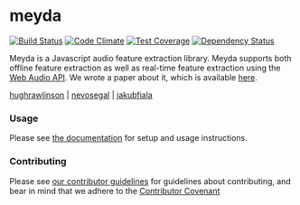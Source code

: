 # meyda
[![Build Status](https://travis-ci.org/hughrawlinson/meyda.svg?branch=master)](https://travis-ci.org/hughrawlinson/meyda)
[![Code Climate](https://codeclimate.com/github/hughrawlinson/meyda/badges/gpa.svg)](https://codeclimate.com/github/hughrawlinson/meyda)
[![Test Coverage](https://codeclimate.com/github/hughrawlinson/meyda/badges/coverage.svg)](https://codeclimate.com/github/hughrawlinson/meyda/coverage)
[![Dependency Status](https://www.versioneye.com/user/projects/564f3e1cff016c0033000483/badge.svg?style=flat)](https://www.versioneye.com/user/projects/564f3e1cff016c0033000483)

Meyda is a Javascript audio feature extraction library. Meyda supports both offline feature extraction as well as real-time feature extraction using the [Web Audio API](https://github.com/WebAudio/web-audio-api "Web Audio API"). We wrote a paper about it, which is available [here](http://doc.gold.ac.uk/~mu202hr/publications/RawlinsonSegalFiala_WAC2015.pdf).

[hughrawlinson](https://github.com/hughrawlinson "Hugh Rawlinson") | [nevosegal](https://github.com/nevosegal "Nevo Segal") | [jakubfiala](https://github.com/jakubfiala "Jakub Fiala")

### Usage
Please see [the documentation](https://github.com/hughrawlinson/meyda/wiki/Getting-Started) for setup and usage instructions.

### Contributing

Please see [our contributor guidelines](https://github.com/hughrawlinson/meyda/wiki/contributing) for guidelines about contributing, and bear in mind that we adhere to the [Contributor Covenant](https://github.com/hughrawlinson/meyda/wiki/Contributor-Covenant)

